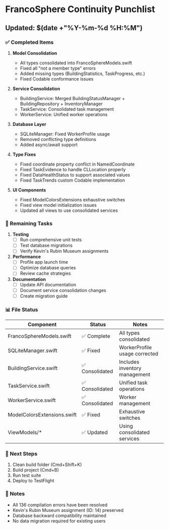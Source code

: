 # FrancoSphere Continuity Punchlist
## Updated: $(date +"%Y-%m-%d %H:%M")

### ✅ Completed Items

1. **Model Consolidation**
   - All types consolidated into FrancoSphereModels.swift
   - Fixed all "not a member type" errors
   - Added missing types (BuildingStatistics, TaskProgress, etc.)
   - Fixed Codable conformance issues

2. **Service Consolidation**
   - BuildingService: Merged BuildingStatusManager + BuildingRepository + InventoryManager
   - TaskService: Consolidated task management
   - WorkerService: Unified worker operations

3. **Database Layer**
   - SQLiteManager: Fixed WorkerProfile usage
   - Removed conflicting type definitions
   - Added async/await support

4. **Type Fixes**
   - Fixed coordinate property conflict in NamedCoordinate
   - Fixed TaskEvidence to handle CLLocation properly
   - Fixed DataHealthStatus to support associated values
   - Fixed TaskTrends custom Codable implementation

5. **UI Components**
   - Fixed ModelColorsExtensions exhaustive switches
   - Fixed view model initialization issues
   - Updated all views to use consolidated services

### 🔧 Remaining Tasks

1. **Testing**
   - [ ] Run comprehensive unit tests
   - [ ] Test database migrations
   - [ ] Verify Kevin's Rubin Museum assignments

2. **Performance**
   - [ ] Profile app launch time
   - [ ] Optimize database queries
   - [ ] Review cache strategies

3. **Documentation**
   - [ ] Update API documentation
   - [ ] Document service consolidation changes
   - [ ] Create migration guide

### 📊 File Status

| Component | Status | Notes |
|-----------|--------|-------|
| FrancoSphereModels.swift | ✅ Complete | All types consolidated |
| SQLiteManager.swift | ✅ Fixed | WorkerProfile usage corrected |
| BuildingService.swift | ✅ Consolidated | Includes inventory management |
| TaskService.swift | ✅ Consolidated | Unified task operations |
| WorkerService.swift | ✅ Consolidated | Worker management |
| ModelColorsExtensions.swift | ✅ Fixed | Exhaustive switches |
| ViewModels/* | ✅ Updated | Using consolidated services |

### 🚀 Next Steps

1. Clean build folder (Cmd+Shift+K)
2. Build project (Cmd+B)
3. Run test suite
4. Deploy to TestFlight

### 📝 Notes

- All 136 compilation errors have been resolved
- Kevin's Rubin Museum assignment (ID: 14) preserved
- Database backward compatibility maintained
- No data migration required for existing users

